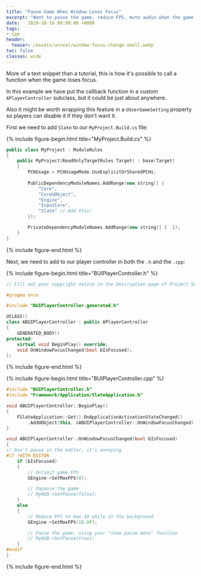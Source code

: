 ```yaml
---
title: "Pause Game When Window Loses Focus"
excerpt: "Want to pause the game, reduce FPS, mute audio when the game window loses focus?"
date:   2020-10-16 00:00:00 +0000
tags:
- cpp
header:
  teaser: /assets/unreal/window-focus-change-small.webp
toc: false
classes: wide
---
```


More of a text snippet than a tutorial, this is how it's possible to call
a function when the game loses focus.

In this example we have put the callback function in a custom
`APlayerController` subclass, but it could be just about anywhere.

Also it might be worth wrapping this feature in a `UUserGameSetting` property
so players can disable it if they don't want it.

First we need to add `Slate` to our `MyProject.Build.cs` file:

{%
include figure-begin.html
title="MyProject.Build.cs"
%}
```cpp
public class MyProject : ModuleRules
{
	public MyProject(ReadOnlyTargetRules Target) : base(Target)
	{
		PCHUsage = PCHUsageMode.UseExplicitOrSharedPCHs;
	
		PublicDependencyModuleNames.AddRange(new string[] {
			"Core",
			"CoreUObject",
			"Engine",
			"InputCore",
			"Slate" // Add this!
		});

		PrivateDependencyModuleNames.AddRange(new string[] {  });
	}
}
```
{%
include figure-end.html
%}

Next, we need to add to our player controller in both the `.h` and the `.cpp`:

{%
include figure-begin.html
title="BUIPlayerController.h"
%}
```cpp
// Fill out your copyright notice in the Description page of Project Settings.

#pragma once

#include "BUIPlayerController.generated.h"

UCLASS()
class ABUIPlayerController : public APlayerController
{
	GENERATED_BODY()
protected:
	virtual void BeginPlay() override;
	void OnWindowFocusChanged(bool bIsFocused);
};
```
{%
include figure-end.html
%}

{%
include figure-begin.html
title="BUIPlayerController.cpp"
%}
```cpp
#include "BUIPlayerController.h"
#include "Framework/Application/SlateApplication.h"

void ABUIPlayerController::BeginPlay()
{
	FSlateApplication::Get().OnApplicationActivationStateChanged()
		.AddUObject(this, &ABUIPlayerController::OnWindowFocusChanged);
}

void ABUIPlayerController::OnWindowFocusChanged(bool bIsFocused)
{
// Don't pause in the editor, it's annoying
#if !WITH_EDITOR
	if (bIsFocused)
	{
		// Unlimit game FPS
		GEngine->SetMaxFPS(0);

		// Unpause the game
		// MyHUD->SetPause(false);
	}
	else
	{
		// Reduce FPS to max 10 while in the background
		GEngine->SetMaxFPS(10.0f);

		// Pause the game, using your "show pause menu" function
		// MyHUD->SetPause(true);
	}
#endif
}
```
{%
include figure-end.html
%}

